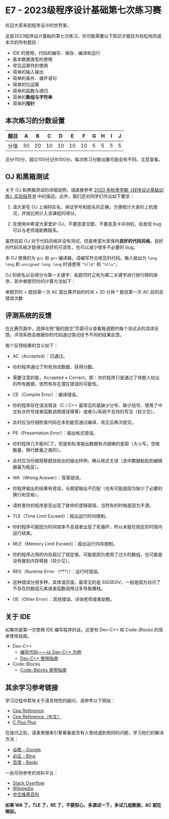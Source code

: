 # E7 - 2023级程序设计基础第七次练习赛

欢迎大家来到程序设计的世界里。

这是2023程序设计基础的第七次练习，你可能需要以下知识才能较为轻松地完成本次的所有题目：

* IDE 的使用，代码的编写、保存、编译和运行
* 基本数据类型的使用
* 常见运算符的使用
* 简单的输入输出
* 简单的条件、循环语句
* 简单的位运算
* 简单的函数与递归
* 简单的**数组与字符串**
* 简单的**指针**

## 本次练习的分数设置

| 题目 | A | B | C | D | E | F | G | H | I | J |
| ---- | ---- | ---- | ---- | ---- | ---- | ---- | ---- | ---- | ---- | ---- |
| 分值 | 30 | 20 | 10 | 10 | 10 | 10 | 5 | 5 | 5 | 5 |

总分110分，超过100分记作100分。每次练习分数设置可能会有不同，注意查看。

## OJ 和黑箱测试

关于 OJ 和黑箱测试的详细说明，请直接参考 [2020 年秋季学期《程序设计基础训练》实验指导书](https://pantw.gitee.io/coding-introduction/) 中的描述。此外，我们还对同学们作出如下要求：

1. 请大家在 OJ 上保持实名，保证学号和姓名的正确，方便统计大家的上机情况，并按比例计入该课程的得分。

2. 在使用中希望大家爱护 OJ，不要恶意交题，不要恶意卡评测机，如发现 bug 可以与老师或助教联系。

虽然目前 OJ 对于代码风格并没有测试，但是希望大家保持**良好的代码风格**。良好的代码风格才能保证良好的可读性，也可以减少很多不必要的 bug。

本 OJ 使用的为 `gcc` 和 `g++` 编译器，请编写符合规范的代码。输入输出为 `long long` 和 `unsigned long long` 时请使用 `"%lld"` 和 `"%llu"`。

OJ 的排名以总得分为第一关键字、各题罚时之和为第二关键字进行排行榜的排序，其中单题罚时的计算方法如下：

 单题罚时 = 题目第一次 AC 距比赛开始的时间 + 20 分钟 * 题目第一次 AC 前的总错误次数

## 评测系统的反馈

在比赛页面中，选择左侧“我的提交”页面可以查看每道题的每个测试点的具体反馈。评测系统会根据你的代码通过情况给予不同的结果反馈。

每个反馈结果的含义如下：

* AC（Accepted）：已通过。
* 你的程序通过了所有测试数据，获得分数。
* 需要注意的是，Accepted ≠ Correct。即：你的程序只是通过了命题人给出的所有数据，依然有存在潜在错误的可能性。

* CE（Compile Error）：编译错误。
* 你的程序存在语法错误（C / C++ 最常见的是缺少分号、缺少括号、使用了中文标点符号或者函数调用错误等等）或者OJ系统不支持的写法（较少见）。
* 此时应当仔细检查代码在本机能否通过编译，改正后再次提交。

* PE（Presentation Error）：输出格式错误。
* 你的程序几乎能AC了，但是和标准输出数据有点细微的差距（大小写，空格数量，换行数量之类的）。
* 此时应当仔细观察题目给出的输出样例，确认格式无误（选中数据粘贴到编辑器最为稳妥）。

* WA（Wrong Answer）：答案错误。
* 你程序输出的结果有错误，与期望输出不匹配（也有可能是因为缺少了必要的换行和空格）。
* 请检查你的程序是否出现了致命的逻辑错误，当然有的时候是因为手滑。

* TLE（Time Limit Exceed）：超出运行时间限制。
* 你的程序可能因为时间效率不高或者出现了死循环，所以未能在规定的时限内运行结束。

* MLE（Memory Limit Exceed）：超出运行内存限制。
* 你的程序占用的内存超过了规定值，可能是因为使用了过大的数组，也可能是没有做到内存释放（较少见）。

* REG（Runtime Error （***））：运行时错误。
* 这种错误分很多种，具体请百度。最常见的是 SIGSEGV，一般是因为访问了不存在的数组元素或者函数调用过多导致爆栈。

* OE（Other Error）：其他错误，详询老师或者助教。

## 关于 IDE

如果你是第一次使用 IDE 编写程序的话，这里有 Dev-C++ 和 Code::Blocks 的简单使用指南。

* Dev-C++
  * [编写代码——以 Dev-C++ 为例](https://pantw.gitee.io/coding-introduction/#%E4%BB%A5-dev-c-%E4%B8%BA%E4%BE%8B)
  * [Dev-C++ 使用指南](http://image.accoding.cn/DEV%E4%BD%BF%E7%94%A8%E6%8C%87%E5%8D%97.pdf)
* Code::Blocks
  * [Code::Blocks 使用指南](http://image.accoding.cn/CB%E4%BD%BF%E7%94%A8%E6%8C%87%E5%8D%97.pdf)

## 其余学习参考链接

学习过程中若有关于语言特性的疑问，请参考以下网站：

* [Cpp Reference](https://en.cppreference.com)
* [Cpp Reference（中文）](https://zh.cppreference.com)
* [C Plus Plus](http://www.cplusplus.com/)

在提问之前，请善用搜索引擎看看是否有人曾经遇到相同的问题，学习他们的解决方法：

* [谷歌 - Google](https://www.google.com/)
* [必应 - Bing](https://cn.bing.com/)
* [百度 - Baidu](https://www.baidu.com/)

一些可供参考的资料平台：

* [Stack Overflow](https://stackoverflow.com/)
* [Wikipedia](https://en.wikipedia.org)
* [中文维基百科](https://zh.wikipedia.org)

**如果 WA 了，TLE 了，RE 了，不要担心，多调试一下，多试几组数据，AC 就在眼前。**
